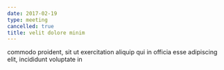 ```yaml
---
date: 2017-02-19
type: meeting
cancelled: true
title: velit dolore minim
---
```

commodo proident, sit ut exercitation aliquip qui in officia esse adipiscing elit, incididunt voluptate in